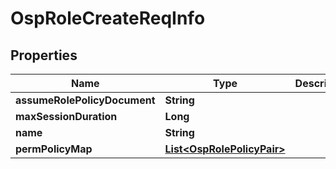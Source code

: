 # OspRoleCreateReqInfo

## Properties
Name | Type | Description | Notes
------------ | ------------- | ------------- | -------------
**assumeRolePolicyDocument** | **String** |  |  [optional]
**maxSessionDuration** | **Long** |  |  [optional]
**name** | **String** |  |  [optional]
**permPolicyMap** | [**List&lt;OspRolePolicyPair&gt;**](OspRolePolicyPair.md) |  |  [optional]
